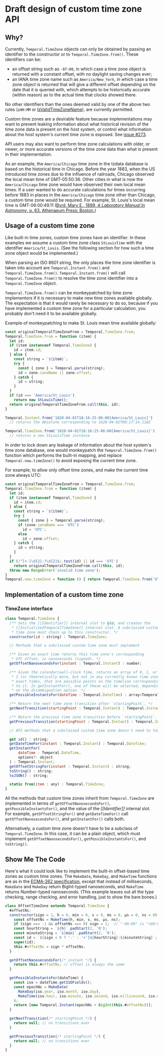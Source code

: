 # Draft design of custom time zone API

## Why?

Currently, `Temporal.TimeZone` objects can only be obtained by passing an identifier to the constructor or to `Temporal.TimeZone.from()`.
These identifiers can be:

- an offset string such as `-07:00`, in which case a time zone object is returned with a constant offset, with no daylight saving changes ever;
- an IANA time zone name such as `America/New_York`, in which case a time zone object is returned that will give a different offset depending on the date that it is queried with, which attempts to be historically accurate (within reason) as to the actual time that clocks showed there.

No other identifiers than the ones deemed valid by one of the above two rules (`±HH:MM` or [IsValidTimeZoneName](https://tc39.es/ecma402/#sec-isvalidtimezonename)), are currently permitted.

Custom time zones are a desirable feature because implementations may want to prevent leaking information about what historical revision of the time zone data is present on the host system, or control what information about the host system's current time zone is exposed.
See [issue #273](https://github.com/tc39/proposal-temporal/issues/273).

API users may also want to perform time zone calculations with older, or newer, or more accurate versions of the time zone data than what is present in their implementation.

As an example, the `America/Chicago` time zone in the tzdata database is based on the historical time in Chicago.
Before the year 1883, when the US introduced time zones due to the influence of railroads, Chicago observed the local mean time of GMT-05:50:36.
Other cities in what is now the `America/Chicago` time zone would have observed their own local mean times.
If a user wanted to do accurate calculations for times occurring before 1883 in places in the `America/Chicago` time zone other than Chicago, a custom time zone would be required.
For example, St. Louis's local mean time is GMT-06:00:49.11 ([Byrd, Mary E., 1899, _A Laboratory Manual In Astronomy_, p. 63. Athenaeum Press: Boston.](https://books.google.ca/books?id=Xfg3AAAAMAAJ&pg=PA63))

## Usage of a custom time zone

Like built-in time zones, custom time zones have an identifier.
In these examples we assume a custom time zone class `StLouisTime` with the identifier `America/St_Louis`.
(See the following section for how such a time zone object would be implemented.)

When parsing an ISO 8601 string, the only places the time zone identifier is taken into account are `Temporal.Instant.from()` and `Temporal.TimeZone.from()`.
`Temporal.Instant.from()` will call `Temporal.TimeZone.from()` to resolve the time zone identifier into a `Temporal.TimeZone` object.

`Temporal.TimeZone.from()` can be monkeypatched by time zone implementors if it is necessary to make new time zones available globally.
The expectation is that it would rarely be necessary to do so, because if you have implemented a custom time zone for a particular calculation, you probably don't need it to be available globally.

Example of monkeypatching to make St. Louis mean time available globally:

```javascript
const originalTemporalTimeZoneFrom = Temporal.TimeZone.from;
Temporal.TimeZone.from = function (item) {
  let id;
  if (item instanceof Temporal.TimeZone) {
    id = item.id;
  } else {
    const string = `${item}`;
    try {
      const { zone } = Temporal.parse(string);
      id = zone.ianaName || zone.offset;
    } catch {
      id = string;
    }
  }
  if (id === 'America/St_Louis')
    return new StLouisTime();
  return originalTemporalTimeZoneFrom.call(this, id);
}

Temporal.Instant.from('1820-04-01T18:16:25-06:00[America/St_Louis]')
  // returns the Absolute corresponding to 1820-04-02T00:17:14.110Z

Temporal.TimeZone.from('1820-04-01T18:16:25-06:00[America/St_Louis]')
  // returns a new StLouisTime instance
```

In order to lock down any leakage of information about the host system's time zone database, one would monkeypatch the `Temporal.TimeZone.from()` function which performs the built-in mapping, and replace `Temporal.now.timeZone()` to avoid exposing the current time zone.

For example, to allow only offset time zones, and make the current time zone always UTC:

```javascript
const originalTemporalTimeZoneFrom = Temporal.TimeZone.from;
Temporal.TimeZone.from = function (item) {
  let id;
  if (item instanceof Temporal.TimeZone) {
    id = item.id;
  } else {
    const string = `${item}`;
    try {
      const { zone } = Temporal.parse(string);
      if (zone.ianaName === 'UTC')
        id = 'UTC';
      else
        id = zone.offset;
    } catch {
      id = string;
    }
  }
  if (/^[+-]\d{2}:?\d{2}$/.test(id) || id === 'UTC')
    return originalTemporalTimeZoneFrom.call(this, id);
  throw new RangeError('invalid time zone');
}
Temporal.now.timeZone = function () { return Temporal.TimeZone.from('UTC'); }
```

## Implementation of a custom time zone

### TimeZone interface

```javascript
class Temporal.TimeZone {
  /** Sets the [[Identifier]] internal slot to @id, and creates the
   * [[InitializedTemporalTimeZone]] internal slot. A subclassed custom
   * time zone must chain up to this constructor. */
  constructor(id : string) : Temporal.TimeZone;

  // Methods that a subclassed custom time zone must implement

  /** Given an exact time returns this time zone's corresponding
   * UTC offset, in nanoseconds (signed). */
  getOffsetNanosecondsFor(instant : Temporal.Instant) : number;

  /** Given the calendar/wall-clock time, returns an array of 0, 1, or
   * 2 (or theoretically more, but not in any currently known time zone)
   * exact times, that are possible points on the timeline corresponding
   * to it. In getInstantFor(), one of these will be selected, depending
   * on the disambiguation option. */
  getPossibleInstantsFor(dateTime : Temporal.DateTime) : array<Temporal.Instant>;

  /** Return the next time zone transition after `startingPoint`. */
  getNextTransition(startingPoint : Temporal.Instant) : Temporal.Instant | null;

  /** Return the previous time zone transition before `startingPoint`. */
  getPreviousTransition(startingPoint : Temporal.Instant) : Temporal.Instant | null;

  // API methods that a subclassed custom time zone doesn't need to touch

  get id() : string;
  getDateTimeFor(instant : Temporal.Instant) : Temporal.DateTime;
  getInstantFor(
      dateTime : Temporal.DateTime,
      options?: object
  ) : Temporal.Instant;
  getOffsetStringFor(instant : Temporal.Instant) : string;
  toString() : string;
  toJSON() : string;

  static from(item : any) : Temporal.TimeZone;
}
```

All the methods that custom time zones inherit from `Temporal.TimeZone` are implemented in terms of `getOffsetNanosecondsFor()`, `getPossibleInstantsFor()`, and the value of the _[[Identifier]]_ internal slot.
For example, `getOffsetStringFor()` and `getDateTimeFor()` call `getOffsetNanosecondsFor()`, and `getInstantFor()` calls both.

Alternatively, a custom time zone doesn't have to be a subclass of `Temporal.TimeZone`.
In this case, it can be a plain object, which must implement `getOffsetNanosecondsFor()`, `getPossibleInstantsFor()`, and `toString()`.

## Show Me The Code

Here's what it could look like to implement the built-in offset-based time zones as custom time zones.
The `MakeDate`, `MakeDay`, and `MakeTime` functions are as in the [ECMA-262 specification](https://tc39.es/ecma262/#sec-overview-of-date-objects-and-definitions-of-abstract-operations), except that instead of milliseconds, `MakeDate` and `MakeDay` return BigInt-typed nanoseconds, and `MakeTime` returns Number-typed nanoseconds.
(This example leaves out all the type checking, range checking, and error handling, just to show the bare bones.)

```javascript
class OffsetTimeZone extends Temporal.TimeZone {
  #offsetNs;
  constructor(sign = 1, h = 0, min = 0, s = 0, ms = 0, µs = 0, ns = 0) {
    const offsetNs = MakeTime(h, min, s, ms, µs, ns);
    if (sign === -1 && offsetNs === 0) sign = 1;  // "-00:00" is "+00:00"
    const hourString = `${h}`.padStart(2, '0');
    const minuteString = `${min}`.padStart(2, '0');
    const id = `${sign < 0 ? '-' : '+'}${hourString}:${minuteString}`;
    super(id);
    this.#offsetNs = sign * offsetNs;
  }

  getOffsetNanosecondsFor(/* instant */) {
    return this.#offsetNs; // offset is always the same
  }

  getPossibleInstantsFor(dateTime) {
    const iso = dateTime.getISOFields();
    const epochNs = MakeDate(
      MakeDay(iso.year, iso.month, iso.day),
      MakeTime(iso.hour, iso.minute, iso.second, iso.millisecond, iso.microsecond, iso.nanosecond)
    );
    return [new Temporal.Instant(epochNs + BigInt(this.#offsetNs))];
  }

  getNextTransition(/* startingPoint */) {
    return null; // no transitions ever
  }

  getPreviousTransition(/* startingPoint */) {
    return null; // no transitions ever
  }
}
```
